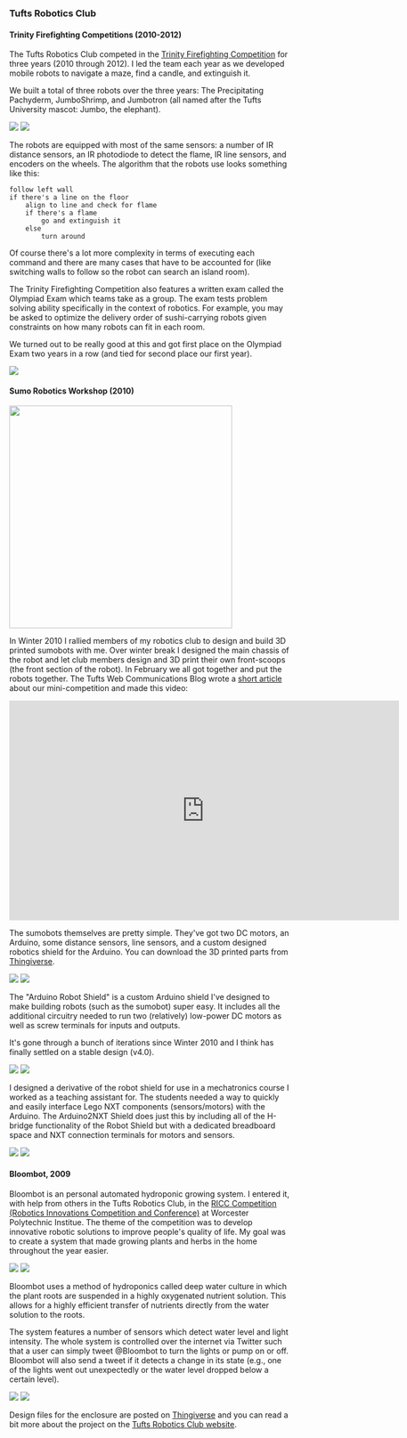 ### Tufts Robotics Club

#### Trinity Firefighting Competitions (2010-2012)

The Tufts Robotics Club competed in the <a href="http://www.trincoll.edu/events/robot/">Trinity Firefighting Competition</a> for three years (2010 through 2012). I led the team each year as we developed mobile robots to navigate a maze, find a candle, and extinguish it.

We built a total of three robots over the three years: The Precipitating Pachyderm, JumboShrimp, and Jumbotron (all named after the Tufts University mascot: Jumbo, the elephant).

<div class="image-row">
    <img src="http://farm6.staticflickr.com/5105/5589937339_188f872503_z.jpg">
    <img src="http://farm6.staticflickr.com/5303/5592029001_bb9c67663e_z.jpg">
</div>

The robots are equipped with most of the same sensors: a number of IR distance sensors, an IR photodiode to detect the flame, IR line sensors, and encoders on the wheels. The algorithm that the robots use looks something like this:

```
follow left wall
if there's a line on the floor
    align to line and check for flame
    if there's a flame
        go and extinguish it
    else
        turn around
```

Of course there's a lot more complexity in terms of executing each command and there are many cases that have to be accounted for (like switching walls to follow so the robot can search an island room).

The Trinity Firefighting Competition also features a written exam called the Olympiad Exam which teams take as a group. The exam tests problem solving ability specifically in the context of robotics. For example, you may be asked to optimize the delivery order of sushi-carrying robots given constraints on how many robots can fit in each room.

We turned out to be really good at this and got first place on the Olympiad Exam two years in a row (and tied for second place our first year).

<div class="image-row">
    <img src="content/tufts_robotics_club/2012_trinity_firefighting_success.jpg" style="max-width:80%">
</div>

#### Sumo Robotics Workshop (2010)

<div class="image-row">
    <img src="content/tufts_robotics_club/sumo_collaboration.jpeg" width="400">
</div>

In Winter 2010 I rallied members of my robotics club to design and build 3D printed sumobots with me. Over winter break I designed the main chassis of the robot and let club members design and 3D print their own front-scoops (the front section of the robot). In February we all got together and put the robots together. The Tufts Web Communications Blog wrote a <a href="http://enews.tufts.edu/stories/1642/2010/03/31/WillLangford">short article</a> about our mini-competition and made this video:

<div class="image-row">
    <iframe width="700" height="395" src="http://www.youtube.com/embed/Jp-x0tJwwCU" frameborder="0" allowfullscreen></iframe>
</div>

The sumobots themselves are pretty simple. They've got two DC motors, an Arduino, some distance sensors, line sensors, and a custom designed robotics shield for the Arduino. You can download the 3D printed parts from <a href="http://www.thingiverse.com/thing:1548">Thingiverse</a>.

<div class="image-row">
    <img src="content/tufts_robotics_club/sumobot.jpeg">
    <img src="content/tufts_robotics_club/sumobot_pcb.jpeg">
</div>

The "Arduino Robot Shield" is a custom Arduino shield I've designed to make building robots (such as the sumobot) super easy. It includes all the additional circuitry needed to run two (relatively) low-power DC motors as well as screw terminals for inputs and outputs.


It's gone through a bunch of iterations since Winter 2010 and I think has finally settled on a stable design (v4.0).

<div class="image-row" style="max-height:80%">
    <img src="content/tufts_robotics_club/sumobot_pcb_design.jpeg">
    <img src="content/tufts_robotics_club/robot_shield_v4.0.png">
</div>

I designed a derivative of the robot shield for use in a mechatronics course I worked as a teaching assistant for. The students needed a way to quickly and easily interface Lego NXT components (sensors/motors) with the Arduino. The Arduino2NXT Shield does just this by including all of the H-bridge functionality of the Robot Shield but with a dedicated breadboard space and NXT connection terminals for motors and sensors.

<div class="image-row">
    <img src="content/tufts_robotics_club/arduino2nxt.png">
    <img src="content/tufts_robotics_club/arduino2nxt_with_motors.png">
</div>

#### Bloombot, 2009

Bloombot is an personal automated hydroponic growing system. I entered it, with help from others in the Tufts Robotics Club, in the <a href="http://ricc.wpi.edu/">RICC Competition (Robotics Innovations Competition and Conference)</a> at Worcester Polytechnic Institue. The theme of the competition was to develop innovative robotic solutions to improve people's quality of life. My goal was to create a system that made growing plants and herbs in the home throughout the year easier.

<div class="image-row">
    <img src="content/tufts_robotics_club/bloombot.jpg">
    <img src="http://farm3.staticflickr.com/2549/4096958429_a3e7b430ff_z.jpg?zz=1">
</div>

Bloombot uses a method of hydroponics called deep water culture in which the plant roots are suspended in a highly oxygenated nutrient solution. This allows for a highly efficient transfer of nutrients directly from the water solution to the roots.


The system features a number of sensors which detect water level and light intensity. The whole system is controlled over the internet via Twitter such that a user can simply tweet @Bloombot to turn the lights or pump on or off. Bloombot will also send a tweet if it detects a change in its state (e.g., one of the lights went out unexpectedly or the water level dropped below a certain level).

<div class="image-row">
    <img src="http://farm5.staticflickr.com/4070/4515065677_d1fcb230ce_b.jpg">
    <img src="http://farm3.staticflickr.com/2671/4079356190_cf9219fa61.jpg">
</div>

Design files for the enclosure are posted on <a href="http://www.thingiverse.com/thing:1190">Thingiverse</a> and you can read a bit more about the project on the <a href="https://sites.google.com/site/tuftsroboticsclub/current-projects/bloombot">Tufts Robotics Club website</a>.